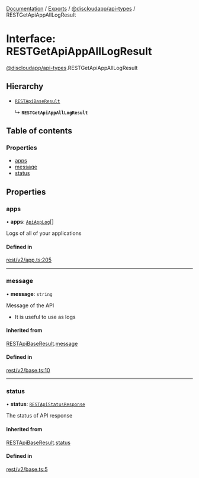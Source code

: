 [Documentation](../README.md) / [Exports](../modules.md) / [@discloudapp/api-types](../modules/discloudapp_api_types.md) / RESTGetApiAppAllLogResult

# Interface: RESTGetApiAppAllLogResult

[@discloudapp/api-types](../modules/discloudapp_api_types.md).RESTGetApiAppAllLogResult

## Hierarchy

- [`RESTApiBaseResult`](discloudapp_api_types.RESTApiBaseResult.md)

  ↳ **`RESTGetApiAppAllLogResult`**

## Table of contents

### Properties

- [apps](discloudapp_api_types.RESTGetApiAppAllLogResult.md#apps)
- [message](discloudapp_api_types.RESTGetApiAppAllLogResult.md#message)
- [status](discloudapp_api_types.RESTGetApiAppAllLogResult.md#status)

## Properties

### apps

• **apps**: [`ApiAppLog`](discloudapp_api_types.ApiAppLog.md)[]

Logs of all of your applications

#### Defined in

[rest/v2/app.ts:205](https://github.com/discloud/discloud.app/blob/78281f4/packages/api-types/rest/v2/app.ts#L205)

___

### message

• **message**: `string`

Message of the API
- It is useful to use as logs

#### Inherited from

[RESTApiBaseResult](discloudapp_api_types.RESTApiBaseResult.md).[message](discloudapp_api_types.RESTApiBaseResult.md#message)

#### Defined in

[rest/v2/base.ts:10](https://github.com/discloud/discloud.app/blob/78281f4/packages/api-types/rest/v2/base.ts#L10)

___

### status

• **status**: [`RESTApiStatusResponse`](../modules/discloudapp_api_types.md#restapistatusresponse)

The status of API response

#### Inherited from

[RESTApiBaseResult](discloudapp_api_types.RESTApiBaseResult.md).[status](discloudapp_api_types.RESTApiBaseResult.md#status)

#### Defined in

[rest/v2/base.ts:5](https://github.com/discloud/discloud.app/blob/78281f4/packages/api-types/rest/v2/base.ts#L5)
